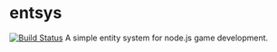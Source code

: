 entsys
======
[![Build Status](https://secure.travis-ci.org/limptwiglet/entsys.png)](http://travis-ci.org/limptwiglet/entsys)
A simple entity system for node.js game development.
